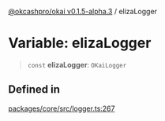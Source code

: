 [@okcashpro/okai v0.1.5-alpha.3](../index.md) / elizaLogger

# Variable: elizaLogger

> `const` **elizaLogger**: `OKaiLogger`

## Defined in

[packages/core/src/logger.ts:267](https://github.com/monilpat/eliza/blob/main/packages/core/src/logger.ts#L267)
